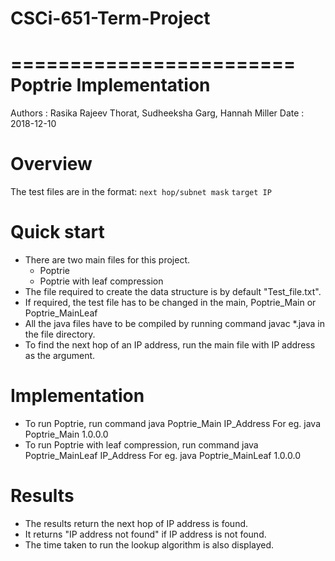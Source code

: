 # CSCi-651-Term-Project
========================
 Poptrie Implementation
========================

Authors : Rasika Rajeev Thorat, Sudheeksha Garg, Hannah Miller
Date    : 2018-12-10


Overview
========

The test files are in the format:
   `next hop/subnet mask` `target IP`


Quick start
===========
- There are two main files for this project.
  - Poptrie
  - Poptrie with leaf compression
- The file required to create the data structure is by default "Test_file.txt".
- If required, the test file has to be changed in the main, Poptrie_Main or
  Poptrie_MainLeaf
- All the java files have to be compiled by running command javac *.java
  in the file directory. 
- To find the next hop of an IP address, run the main file with IP address as the argument.

Implementation
==============
- To run Poptrie, run command java Poptrie_Main IP_Address
  For eg. java Poptrie_Main 1.0.0.0
- To run Poptrie with leaf compression, run command java Poptrie_MainLeaf IP_Address
  For eg. java Poptrie_MainLeaf 1.0.0.0

Results
=======

- The results return the next hop of IP address is found.
- It returns "IP address not found" if IP address is not found.
- The time taken to run the lookup algorithm is also displayed.

